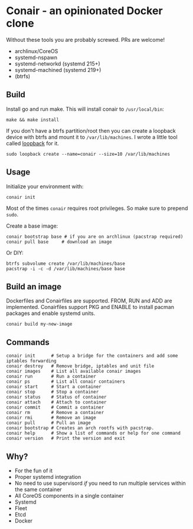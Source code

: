 # Conair - an opinionated Docker clone

Without these tools you are probably screwed. PRs are welcome!

 * archlinux/CoreOS
 * systemd-nspawn
 * systemd-networkd (systemd 215+)
 * systemd-machined (systemd 219+)
 * (btrfs)

## Build

Install go and run make. This will install conair to `/usr/local/bin`:

```
make && make install
```

If you don't have a btrfs partition/root then you can create a loopback device with btrfs and mount it to `/var/lib/machines`. I wrote a little tool called [loopback](https://github.com/teemow/loopback) for it.

```
sudo loopback create --name=conair --size=10 /var/lib/machines
```

## Usage

Initialize your environment with:
```
conair init
```

Most of the times `conair` requires root privileges. So make sure to prepend `sudo`.

Create a base image:

```
conair bootstrap base # if you are on archlinux (pacstrap required)
conair pull base     # download an image
```

Or DIY:
```
btrfs subvolume create /var/lib/machines/base
pacstrap -i -c -d /var/lib/machines/base base
```

## Build an image

Dockerfiles and Conairfiles are supported. FROM, RUN and ADD are implemented. Conairfiles support PKG and ENABLE to install pacman packages and enable systemd units.

```
conair build my-new-image
```

## Commands

```
conair init      # Setup a bridge for the containers and add some iptables forwarding
conair destroy   # Remove bridge, iptables and unit file
conair images    # List all available conair images
conair run       # Run a container
conair ps        # List all conair containers
conair start     # Start a container
conair stop      # Stop a container
conair status    # Status of container
conair attach    # Attach to container
conair commit    # Commit a container
conair rm        # Remove a container
conair rmi       # Remove an image
conair pull      # Pull an image
conair bootstrap # Creates an arch rootfs with pacstrap.
conair help      # Show a list of commands or help for one command
conair version   # Print the version and exit
```

## Why?

* For the fun of it
* Proper systemd integration
* No need to use supervisord _if_ you need to run multiple services within the same container
* All CoreOS components in a single container
 * Systemd
 * Fleet
 * Etcd
 * Docker
